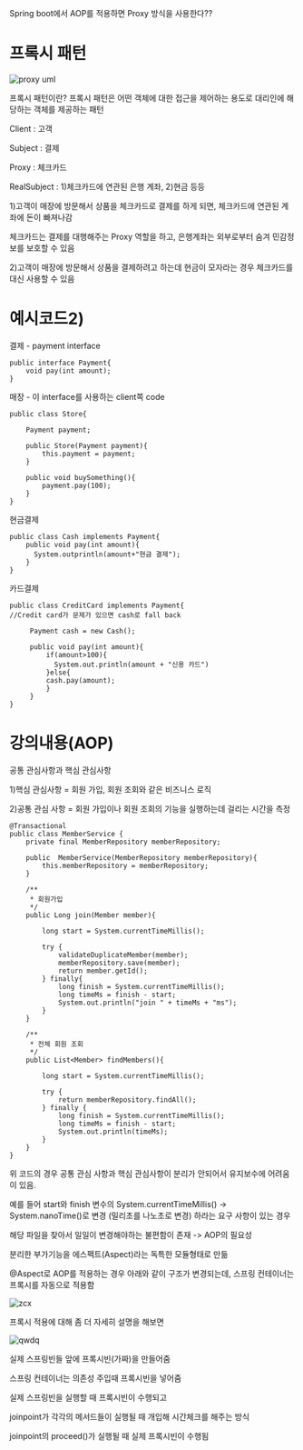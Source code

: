Spring boot에서 AOP를 적용하면 Proxy 방식을 사용한다?? 


# 프록시 패턴
![proxy uml](https://user-images.githubusercontent.com/40292371/235812878-6c849bbc-f8ad-4506-b224-8337d7c4f203.png)

프록시 패턴이란? 프록시 패턴은 어떤 객체에 대한 접근을 제어하는 용도로 대리인에 해당하는 객체를 제공하는 패턴


Client : 고객


Subject : 결제


Proxy : 체크카드


RealSubject : 1)체크카드에 연관된 은행 계좌, 2)현금 등등


1)고객이 매장에 방문해서 상품을 체크카드로 결제를 하게 되면, 체크카드에 연관된 계좌에 돈이 빠져나감


체크카드는 결제를 대행해주는 Proxy 역할을 하고, 은행계좌는 외부로부터 숨겨 민감정보를 보호할 수 있음

2)고객이 매장에 방문해서 상품을 결제하려고 하는데 현금이 모자라는 경우 체크카드를 대신 사용할 수 있음

# 예시코드2)

결제 - payment interface

```
public interface Payment{
    void pay(int amount);
}
```

매장 - 이 interface를 사용하는 client쪽 code

```
public class Store{
    
    Payment payment;
    
    public Store(Payment payment){
        this.payment = payment;
    }
    
    public void buySomething(){
        payment.pay(100);
    }
}
```

현금결제

```
public class Cash implements Payment{
    public void pay(int amount){
      System.outprintln(amount+"현금 결제");
    }    
}
```

카드결제

```
public class CreditCard implements Payment{
//Credit card가 문제가 있으면 cash로 fall back

     Payment cash = new Cash();
   
     public void pay(int amount){
         if(amount>100){
           System.out.println(amount + "신용 카드")
         }else{       
         cash.pay(amount);
         }
     }
}
```
# 강의내용(AOP)

공통 관심사항과 핵심 관심사항

1)핵심 관심사항 = 회원 가입, 회원 조회와 같은 비즈니스 로직

2)공통 관심 사항 = 회원 가입이나 회원 조회의 기능을 실행하는데 걸리는 시간을 측정


```
@Transactional
public class MemberService {
    private final MemberRepository memberRepository;

    public  MemberService(MemberRepository memberRepository){
        this.memberRepository = memberRepository;
    }

    /**
     * 회원가입
     */
    public Long join(Member member){

        long start = System.currentTimeMillis();

        try {
            validateDuplicateMember(member);
            memberRepository.save(member);
            return member.getId();
        } finally{
            long finish = System.currentTimeMillis();
            long timeMs = finish - start;
            System.out.println("join " + timeMs + "ms");
        }
    }

    /**
     * 전체 회원 조회
     */
    public List<Member> findMembers(){
        
        long start = System.currentTimeMillis();
        
        try {
            return memberRepository.findAll();
        } finally {
            long finish = System.currentTimeMillis();
            long timeMs = finish - start;
            System.out.println(timeMs);
        }
    }
}

```
위 코드의 경우 공통 관심 사항과 핵심 관심사항이 분리가 안되어서 유지보수에 어려움이 있음.

예를 들어 start와 finish 변수의 System.currentTimeMillis() -> System.nanoTime()로 변경 (밀리초를 나노초로 변경) 하라는 요구 사항이 있는 경우

해당 파일을 찾아서 일일이 변경해야하는 불편함이 존재 -> AOP의 필요성

분리한 부가기능을 에스펙트(Aspect)라는 독특한 모듈형태로 만듦

@Aspect로 AOP를 적용하는 경우 아래와 같이 구조가 변경되는데, 스프링 컨테이너는 프록시를 자동으로 적용함

![zcx](https://github.com/heydgmon/todaypresent/assets/40292371/f8e9e9a7-dbf9-4c19-ad3c-5bbdac8d383c)

프록시 적용에 대해 좀 더 자세히 설명을 해보면

![qwdq](https://github.com/heydgmon/todaypresent/assets/40292371/536a5526-4e27-43f2-b825-88161e9372da)


실제 스프링빈들 앞에 프록시빈(가짜)을 만들어줌 

스프링 컨테이너는 의존성 주입때 프록시빈을 넣어줌 


실제 스프링빈을 실행할 때 프록시빈이 수행되고 

joinpoint가 각각의 메서드들이 실행될 때 개입해 시간체크를 해주는 방식

joinpoint의 proceed()가 실행될 때 실제 프록시빈이 수행됨



